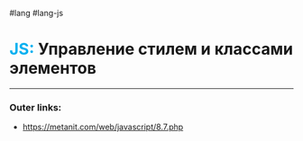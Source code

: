 #lang #lang-js
# <font color="#00b0f0">JS:</font> Управление стилем и классами элементов
---
### Outer links:
- https://metanit.com/web/javascript/8.7.php
